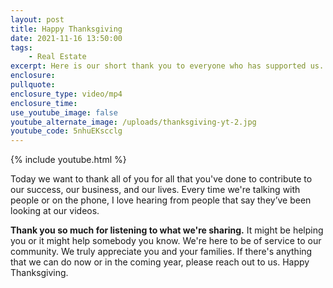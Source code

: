 ```yaml
---
layout: post
title: Happy Thanksgiving
date: 2021-11-16 13:50:00
tags:
    - Real Estate
excerpt: Here is our short thank you to everyone who has supported us.
enclosure:
pullquote:
enclosure_type: video/mp4
enclosure_time:
use_youtube_image: false
youtube_alternate_image: /uploads/thanksgiving-yt-2.jpg
youtube_code: 5nhuEKscclg
---
```

{% include youtube.html %}

Today we want to thank all of you for all that you've done to contribute to our success, our business, and our lives. Every time we're talking with people or on the phone, I love hearing from people that say they’ve been looking at our videos.**&nbsp;**

**Thank you so much for listening to what we're sharing.** It might be helping you or it might help somebody you know. We're here to be of service to our community. We truly appreciate you and your families. If there's anything that we can do now or in the coming year, please reach out to us. Happy Thanksgiving.
